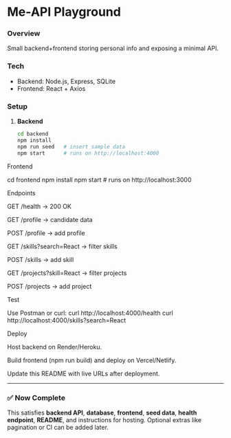# Me-API Playground

### Overview
Small backend+frontend storing personal info and exposing a minimal API.

### Tech
- Backend: Node.js, Express, SQLite  
- Frontend: React + Axios  

### Setup
1. **Backend**  
   ```bash
   cd backend
   npm install
   npm run seed   # insert sample data
   npm start      # runs on http://localhost:4000

Frontend

cd frontend
npm install
npm start      # runs on http://localhost:3000

Endpoints

GET /health → 200 OK

GET /profile → candidate data

POST /profile → add profile

GET /skills?search=React → filter skills

POST /skills → add skill

GET /projects?skill=React → filter projects

POST /projects → add project

Test

Use Postman or curl:
curl http://localhost:4000/health
curl http://localhost:4000/skills?search=React

Deploy

Host backend on Render/Heroku.

Build frontend (npm run build) and deploy on Vercel/Netlify.

Update this README with live URLs after deployment.


---

### ✅ **Now Complete**  
This satisfies **backend API**, **database**, **frontend**, **seed data**, **health endpoint**, **README**, and instructions for hosting. Optional extras like pagination or CI can be added later.


